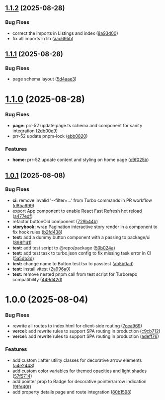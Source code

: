 ## [1.1.2](https://github.com/stapusoa/plantingrootsrealty/compare/v1.1.1...v1.1.2) (2025-08-28)


### Bug Fixes

* correct the imports in Listings and index ([8a93d00](https://github.com/stapusoa/plantingrootsrealty/commit/8a93d00bcf115edab547ee158d3a30e898d83099))
* fix all imports in lib ([aac695b](https://github.com/stapusoa/plantingrootsrealty/commit/aac695b280211b737f5fdd53152ebe8fddd82892))

## [1.1.1](https://github.com/stapusoa/plantingrootsrealty/compare/v1.1.0...v1.1.1) (2025-08-28)


### Bug Fixes

* page schema layout ([5d4aae3](https://github.com/stapusoa/plantingrootsrealty/commit/5d4aae3cedbed68ba021963009457961c8f1a3a9))

# [1.1.0](https://github.com/stapusoa/plantingrootsrealty/compare/v1.0.1...v1.1.0) (2025-08-28)


### Bug Fixes

* **page:** prr-52 update page.ts schema and component for sanity integration ([2db00e9](https://github.com/stapusoa/plantingrootsrealty/commit/2db00e92f9635bb043d84270feaa727171a7665b))
* prr-52 update pnpm-lock ([ebb0820](https://github.com/stapusoa/plantingrootsrealty/commit/ebb08206beb30deb22b7c1075b01552e85d4de45))


### Features

* **home:** prr-52 update content and styling on home page ([c9f025b](https://github.com/stapusoa/plantingrootsrealty/commit/c9f025bbf4e9f301bdca4f89ba1063ed95ecb98e))

## [1.0.1](https://github.com/stapusoa/plantingrootsrealty/compare/v1.0.0...v1.0.1) (2025-08-08)


### Bug Fixes

* **ci:** remove invalid '--filter=...' from Turbo commands in PR workflow ([d8ba699](https://github.com/stapusoa/plantingrootsrealty/commit/d8ba6991fa0bf4b176d0f7fd445a5cc73afead63))
* export App component to enable React Fast Refresh hot reload ([a477edf](https://github.com/stapusoa/plantingrootsrealty/commit/a477edf8901ebef376942db77e23f68295eee769))
* refactor buttonOld component ([729b44b](https://github.com/stapusoa/plantingrootsrealty/commit/729b44be5ea3c57ad6742757f48e2a6d0bfab909))
* **storybook:** wrap Pagination interactive story render in a component to fix hook rules ([b2fd438](https://github.com/stapusoa/plantingrootsrealty/commit/b2fd43826c80e9d7fa97a682aea5c123b38f485b))
* **test:** add a dummy button component with a passing to package/ui ([898f1d1](https://github.com/stapusoa/plantingrootsrealty/commit/898f1d1708fce5b3806bc121c1d11e5bc25665d7))
* **test:** add test script to @repo/package ([50b024a](https://github.com/stapusoa/plantingrootsrealty/commit/50b024a777bd5c1dae03bde6b34672f7eed663fe))
* **test:** add test task to turbo.json config to fix missing task error in CI ([5a5db3d](https://github.com/stapusoa/plantingrootsrealty/commit/5a5db3d5ec2cea8e02196cddb488cb55c118a679))
* **test:** change name to Button.test.tsx to passtest ([ab5b0ad](https://github.com/stapusoa/plantingrootsrealty/commit/ab5b0ad528a1fd997be7b7dda390403d865a2d96))
* **test:** install vitest ([2a996a0](https://github.com/stapusoa/plantingrootsrealty/commit/2a996a00c1e9e7fff5740ef88101078cd961b474))
* **test:** remove nested pnpm call from test script for Turborepo compatibility ([449d42d](https://github.com/stapusoa/plantingrootsrealty/commit/449d42dfcf220f1d672a032321b8b7b213c5fa29))

# 1.0.0 (2025-08-04)


### Bug Fixes

* rewrite all routes to index.html for client-side routing ([7cea969](https://github.com/stapusoa/plantingrootsrealty/commit/7cea969c5eb9bafb055397893da3cebb992a6e28))
* **vercel:** add rewrite rules to support SPA routing in production ([c9cb712](https://github.com/stapusoa/plantingrootsrealty/commit/c9cb712064289ca4d4fbc2120dfe7aee5025215f))
* **vercel:** add rewrite rules to support SPA routing in production ([adeff76](https://github.com/stapusoa/plantingrootsrealty/commit/adeff768dff8737714795fe93f9aa61bb8b76645))


### Features

* add custom ::after utility classes for decorative arrow elements ([a4e2448](https://github.com/stapusoa/plantingrootsrealty/commit/a4e244844bf162ef45067aa2a095062a694396b3))
* add custom color variables for themed opacities and light shades ([57f5714](https://github.com/stapusoa/plantingrootsrealty/commit/57f57146ff184ebcf8f4475144f795c98331c6d3))
* add pointer prop to Badge for decorative pointer/arrow indication ([9ffd40f](https://github.com/stapusoa/plantingrootsrealty/commit/9ffd40f1f31e8d73174762f02426ff6b2682b7e3))
* add property details page and route integration ([80b1598](https://github.com/stapusoa/plantingrootsrealty/commit/80b1598f03f2a1344ab14152d4075e160077fb26))

